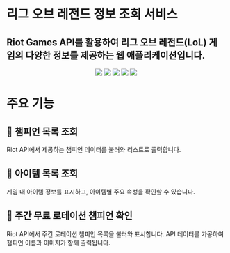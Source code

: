  # 리그 오브 레전드 정보 조회 서비스
## Riot Games API를 활용하여 리그 오브 레전드(LoL) 게임의 다양한 정보를 제공하는 웹 애플리케이션입니다.

<p align="center"> <img src="https://img.shields.io/badge/Next.js-000000?style=for-the-badge&logo=next.js&logoColor=white"/> <img src="https://img.shields.io/badge/TailwindCSS-38B2AC?style=for-the-badge&logo=tailwind-css&logoColor=white"/> <img src="https://img.shields.io/badge/React_Query-FF4154?style=for-the-badge&logo=react-query&logoColor=white"/> <img src="https://img.shields.io/badge/pnpm-F69220?style=for-the-badge&logo=pnpm&logoColor=white"/> <img src="https://img.shields.io/badge/React-61DAFB?style=for-the-badge&logo=react&logoColor=black"/> </p>

 # 주요 기능
## 🔹 챔피언 목록 조회

Riot API에서 제공하는 챔피언 데이터를 불러와 리스트로 출력합니다.

## 🔹 아이템 목록 조회

게임 내 아이템 정보를 표시하고, 아이템별 주요 속성을 확인할 수 있습니다.
## 🔹 주간 무료 로테이션 챔피언 확인

Riot API에서 주간 로테이션 챔피언 목록을 불러와 표시합니다.
API 데이터를 가공하여 챔피언 이름과 이미지가 함께 출력됩니다.

